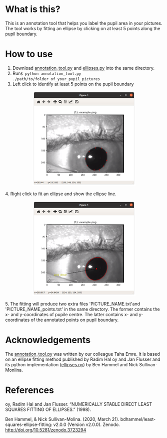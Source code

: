 # What is this?
This is an annotation tool that helps you label the pupil area in your pictures. The tool works by fitting an ellipse by clicking on at least 5 points along the pupil boundary.
 
# How to use
1. Download [annotation_tool.py](annotation_tool.py) and [ellipses.py](ellipses.py) into the same directory. 
2. Run`$ python annotation_tool.py ./path/to/folder_of_your_pupil_pictures`
3. Left click to identify at least 5 points on the pupil boundary
<p align="center"> 
<img width="330" height="302.5" src="click_at_least_5_points.png">
</p>
4. Right click to fit an ellipse and show the ellipse line.
<p align="center"> 
<img width="330" height="302.5" src="ellipse_fitted.png">
</p>
5. The fitting will produce two extra files 'PICTURE_NAME.txt'and 'PICTURE_NAME_points.txt' in the same directory. The former contains the x- and y-coordinates of pupile centre. The latter contains x- and y-coordinates of the annotated points on pupil boundary.
 

# Acknowledgements

The [annotation_tool.py](annotation_tool.py) was written by our colleague Taha Emre. It is based on an ellipse fitting method published by Radim Hal oy and Jan Flusser and its python implementation ([ellipses.py](ellipses.py)) by Ben Hammel and Nick Sullivan-Monlina.  


# References

oy, Radim Hal and Jan Flusser. “NUMERICALLY STABLE DIRECT LEAST SQUARES FITTING OF ELLIPSES.” (1998).

Ben Hammel, & Nick Sullivan-Molina. (2020, March 21). bdhammel/least-squares-ellipse-fitting: v2.0.0 (Version v2.0.0). Zenodo. http://doi.org/10.5281/zenodo.3723294

